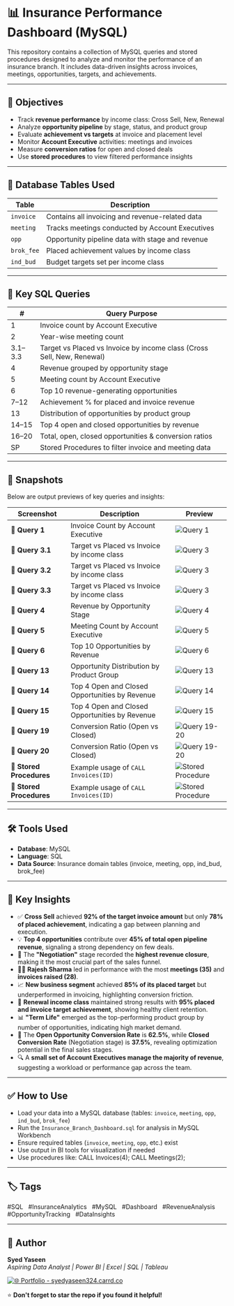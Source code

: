 # 📊 Insurance Performance Dashboard (MySQL)

This repository contains a collection of MySQL queries and stored procedures designed to analyze and monitor the performance of an insurance branch. It includes data-driven insights across invoices, meetings, opportunities, targets, and achievements.

---

## 🎯 Objectives

- Track **revenue performance** by income class: Cross Sell, New, Renewal
- Analyze **opportunity pipeline** by stage, status, and product group
- Evaluate **achievement vs targets** at invoice and placement level
- Monitor **Account Executive** activities: meetings and invoices
- Measure **conversion ratios** for open and closed deals
- Use **stored procedures** to view filtered performance insights
  
---

## 🧩 Database Tables Used

| Table        | Description                                       |
|--------------|---------------------------------------------------|
| `invoice`    | Contains all invoicing and revenue-related data   |
| `meeting`    | Tracks meetings conducted by Account Executives   |
| `opp`        | Opportunity pipeline data with stage and revenue  |
| `brok_fee`   | Placed achievement values by income class         |
| `ind_bud`    | Budget targets set per income class               |

---

## 🧠 Key SQL Queries

| #  | Query Purpose                                                |
|----|--------------------------------------------------------------|
| 1  | Invoice count by Account Executive                           |
| 2  | Year-wise meeting count                                      |
| 3.1–3.3 | Target vs Placed vs Invoice by income class (Cross Sell, New, Renewal) |
| 4  | Revenue grouped by opportunity stage                         |
| 5  | Meeting count by Account Executive                           |
| 6  | Top 10 revenue-generating opportunities                      |
| 7–12 | Achievement % for placed and invoice revenue               |
| 13 | Distribution of opportunities by product group               |
| 14–15 | Top 4 open and closed opportunities by revenue            |
| 16–20 | Total, open, closed opportunities & conversion ratios     |
| SP | Stored Procedures to filter invoice and meeting data         |

---

## 📸 Snapshots

Below are output previews of key queries and insights:

| Screenshot        | Description                                                | Preview |
|-------------------|------------------------------------------------------------|---------|
| 📌 **Query 1**     | Invoice Count by Account Executive                         | ![Query 1](Insurance_Branch_Performance_Queries_PNG.zip/query_01_invoice_count.png) |
| 📌 **Query 3.1** | Target vs Placed vs Invoice by income class             | ![Query 3](snapshots/query_3.1_income_class_summary.png) |
| 📌 **Query 3.2** | Target vs Placed vs Invoice by income class             | ![Query 3](snapshots/query_3.2_income_class_summary.png) |
| 📌 **Query 3.3** | Target vs Placed vs Invoice by income class             | ![Query 3](snapshots/query_3.3_income_class_summary.png) |
| 📌 **Query 4**     | Revenue by Opportunity Stage                               | ![Query 4](snapshots/query_04_stage_revenue.png) |
| 📌 **Query 5**     | Meeting Count by Account Executive                         | ![Query 5](snapshots/query_05_meeting_count.png) |
| 📌 **Query 6**     | Top 10 Opportunities by Revenue                            | ![Query 6](snapshots/query_06_top_opportunities.png) |
| 📌 **Query 13**    | Opportunity Distribution by Product Group                  | ![Query 13](snapshots/query_13_product_group.png) |
| 📌 **Query 14** | Top 4 Open and Closed Opportunities by Revenue             | ![Query 14](snapshots/query_14_top_open.png) |
| 📌 **Query 15** | Top 4 Open and Closed Opportunities by Revenue             | ![Query 15](snapshots/query_15_top_closed.png) |
| 📌 **Query 19** | Conversion Ratio (Open vs Closed)                          | ![Query 19-20](snapshots/query_19_Open_conversion_ratio.png) |
| 📌 **Query 20** | Conversion Ratio (Open vs Closed)                          | ![Query 19-20](snapshots/query_20_Closed_conversion_ratio.png) |
| 📌 **Stored Procedures** | Example usage of `CALL Invoices(ID)` | ![Stored Procedure](snapshots/1_stored_procedure_usage.png) |
| 📌 **Stored Procedures** | Example usage of `CALL Invoices(ID)` | ![Stored Procedure](snapshots/2_stored_procedure_usage.png) |

---
## 🛠️ Tools Used

- **Database**: MySQL
- **Language**: SQL
- **Data Source**: Insurance domain tables (invoice, meeting, opp, ind_bud, brok_fee)
---

## 📌 Key Insights

- ✅ **Cross Sell** achieved **92% of the target invoice amount** but only **78% of placed achievement**, indicating a gap between planning and execution.
- 💡 **Top 4 opportunities** contribute over **45% of total open pipeline revenue**, signaling a strong dependency on few deals.
- 🧩 The **"Negotiation"** stage recorded the **highest revenue closure**, making it the most crucial part of the sales funnel.
- 👨‍💼 **Rajesh Sharma** led in performance with the most **meetings (35)** and **invoices raised (28)**.
- 📈 **New business segment** achieved **85% of its placed target** but underperformed in invoicing, highlighting conversion friction.
- 🔁 **Renewal income class** maintained strong results with **95% placed and invoice target achievement**, showing healthy client retention.
- 📊 **"Term Life"** emerged as the top-performing product group by number of opportunities, indicating high market demand.
- 🎯 The **Open Opportunity Conversion Rate** is **62.5%**, while **Closed Conversion Rate** (Negotiation stage) is **37.5%**, revealing optimization potential in the final sales stages.
- 🔍 A **small set of Account Executives manage the majority of revenue**, suggesting a workload or performance gap across the team.

---
## ✅ How to Use

- Load your data into a MySQL database (tables: `invoice`, `meeting`, `opp`, `ind_bud`, `brok_fee`)
- Run the `Insurance_Branch_Dashboard.sql` for analysis in MySQL Workbench
- Ensure required tables (`invoice`, `meeting`, `opp`, etc.) exist
- Use output in BI tools for visualization if needed
- Use procedures like:
CALL Invoices(4);
CALL Meetings(2);

---
## 🏷 Tags

#SQL &nbsp; #InsuranceAnalytics &nbsp; #MySQL &nbsp; #Dashboard &nbsp; #RevenueAnalysis &nbsp; #OpportunityTracking &nbsp; #DataInsights


--- 
## 👤 Author

**Syed Yaseen**  
*Aspiring Data Analyst | Power BI | Excel | SQL | Tableau*

[![🌐 Portfolio - syedyaseen324.carrd.co](https://img.shields.io/badge/Visit-My%20Portfolio-blue?style=for-the-badge&logo=internet-explorer)](https://syedyaseen324.carrd.co/)

⭐ **Don't forget to star the repo if you found it helpful!**

